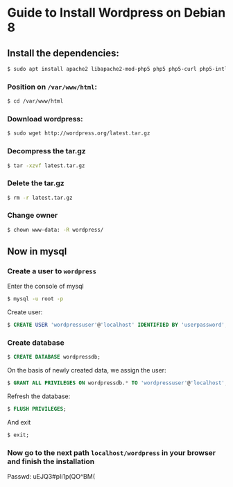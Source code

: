 # Guide to Install Wordpress on Debian 8


## Install the dependencies:

```bash
$ sudo apt install apache2 libapache2-mod-php5 php5 php5-curl php5-intl php5-mcrypt php5-mysql php5-sqlite php5-xmlrpc mysql-server mysql-client
```

### Position on ```/var/www/html```:

```bash
$ cd /var/www/html
```

### Download wordpress:

```bash
$ sudo wget http://wordpress.org/latest.tar.gz
``` 

### Decompress the tar.gz

```bash
$ tar -xzvf latest.tar.gz
``` 

### Delete the tar.gz

```bash
$ rm -r latest.tar.gz
``` 

### Change owner


```bash
$ chown www-data: -R wordpress/
``` 

## Now in mysql


### Create a user to ```wordpress```

Enter the console of mysql

```bash
$ mysql -u root -p
```

Create user:

```sql
$ CREATE USER 'wordpressuser'@'localhost' IDENTIFIED BY 'userpassword';
```


### Create database


```sql
$ CREATE DATABASE wordpressdb;
``` 

On the basis of newly created data, we assign the user:

```sql
$ GRANT ALL PRIVILEGES ON wordpressdb.* TO 'wordpressuser'@'localhost';
``` 
 
Refresh the database:

```sql
$ FLUSH PRIVILEGES;
```

And exit

```sql
$ exit;
```

### Now go to the next path ```localhost/wordpress``` in your browser and finish the installation


Passwd: uEJQ3#pIi1p(QO^BM(